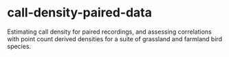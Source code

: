 # call-density-paired-data
Estimating call density for paired recordings, and assessing correlations with point count derived densities for a suite of grassland and farmland bird species.
